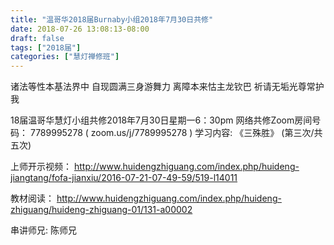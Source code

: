 ```yaml
---
title: "温哥华2018届Burnaby小组2018年7月30日共修"
date: 2018-07-26 13:08:13-08:00
draft: false
tags: ["2018届"]
categories: ["慧灯禅修班"]
---
```

诸法等性本基法界中 自现圆满三身游舞力
离障本来怙主龙钦巴 祈请无垢光尊常护我

18届温哥华慧灯小组共修2018年7月30日星期一6：30pm
网络共修Zoom房间号码： 7789995278 ( zoom.us/j/7789995278 )
学习内容: 《三殊胜》  (第三次/共五次)

上师开示视频：
http://www.huidengzhiguang.com/index.php/huideng-jiangtang/fofa-jianxiu/2016-07-21-07-49-59/519-l14011

教材阅读：
http://www.huidengzhiguang.com/index.php/huideng-zhiguang/huideng-zhiguang-01/131-a00002

串讲师兄: 陈师兄
